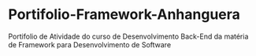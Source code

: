 # Portifolio-Framework-Anhanguera
Portifolio de Atividade do curso de Desenvolvimento Back-End da matéria de Framework para Desenvolvimento de Software

